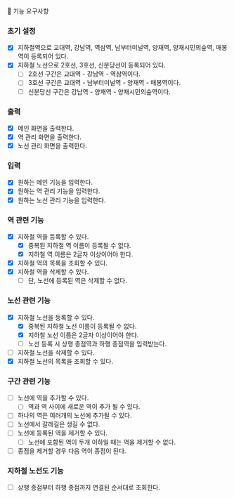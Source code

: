 🚀 기능 요구사항

### 초기 설정
- [X] 지하철역으로 교대역, 강남역, 역삼역, 남부터미널역, 양재역, 양재시민의숲역, 매봉역이 등록되어 있다.
- [X] 지하철 노선으로 2호선, 3호선, 신분당선이 등록되어 있다.
  - [ ] 2호선 구간은 교대역 - 강남역 - 역삼역이다.
  - [ ] 3호선 구간은 교대역 - 남부터미널역 - 양재역 - 매봉역이다.
  - [ ] 신분당선 구간은 강남역 - 양재역 - 양재시민의숲역이다.

### 출력
- [X] 메인 화면을 출력한다.
- [X] 역 관리 화면을 출력한다.
- [X] 노선 관리 화면을 출력한다.

### 입력
- [X] 원하는 메인 기능을 입력한다.
- [X] 원하는 역 관리 기능을 입력한다.
- [X] 원하는 노선 관리 기능을 입력한다.

### 역 관련 기능
- [X] 지하철 역을 등록할 수 있다.
  - [X] 중복된 지하철 역 이름이 등록될 수 없다.
  - [X] 지하철 역 이름은 2글자 이상이어야 한다.
- [X] 지하철 역의 목록을 조회할 수 있다.
- [X] 지하철 역을 삭제할 수 있다.
    - [ ] 단, 노선에 등록된 역은 삭제할 수 없다.

### 노선 관련 기능
- [X] 지하철 노선을 등록할 수 있다.
  - [X] 중복된 지하철 노선 이름이 등록될 수 없다.
  - [X] 지하철 노선 이름은 2글자 이상이어야 한다.
  - [ ] 노선 등록 시 상행 종점역과 하행 종점역을 입력받는다.
- [ ] 지하철 노선을 삭제할 수 있다.
- [X] 지하철 노선의 목록을 조회할 수 있다.

### 구간 관련 기능
- [ ] 노선에 역을 추가할 수 있다.
  - [ ] 역과 역 사이에 새로운 역이 추가 될 수 있다.
- [ ] 하나의 역은 여러개의 노선에 추가될 수 있다.
- [ ] 노선에서 갈래길은 생길 수 없다.
- [ ] 노선에 등록된 역을 제거할 수 있다.
  - [ ] 노선에 포함된 역이 두개 이하일 때는 역을 제거할 수 없다.
- [ ] 종점을 제거할 경우 다음 역이 종점이 된다.

### 지하철 노선도 기능
- [ ] 상행 종점부터 하행 종점까지 연결된 순서대로 조회한다.